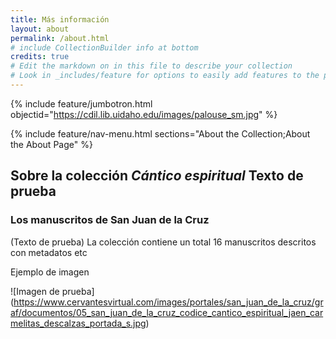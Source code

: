 ```yaml
---
title: Más información
layout: about
permalink: /about.html
# include CollectionBuilder info at bottom
credits: true
# Edit the markdown on in this file to describe your collection
# Look in _includes/feature for options to easily add features to the page
---
```


{% include feature/jumbotron.html objectid="https://cdil.lib.uidaho.edu/images/palouse_sm.jpg" %}

{% include feature/nav-menu.html sections="About the Collection;About the About Page" %}

## Sobre la colección *Cántico espiritual* **Texto de prueba**

### Los manuscritos de San Juan de la Cruz

(Texto de prueba) La colección contiene un total 16 manuscritos descritos con metadatos etc

Ejemplo de imagen

![Imagen de prueba] (https://www.cervantesvirtual.com/images/portales/san_juan_de_la_cruz/graf/documentos/05_san_juan_de_la_cruz_codice_cantico_espiritual_jaen_carmelitas_descalzas_portada_s.jpg)
 
